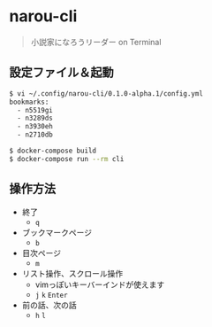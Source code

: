 # narou-cli
> 小説家になろうリーダー on Terminal

## 設定ファイル＆起動
```bash
$ vi ~/.config/narou-cli/0.1.0-alpha.1/config.yml
bookmarks:
  - n5519gi
  - n3289ds
  - n3930eh
  - n2710db

$ docker-compose build
$ docker-compose run --rm cli
```

## 操作方法
- 終了
  - `q`
- ブックマークページ
  - `b`
- 目次ページ
  - `m`
- リスト操作、スクロール操作
  - vimっぽいキーバーインドが使えます
  - `j` `k` `Enter`
- 前の話、次の話
  - `h` `l`
